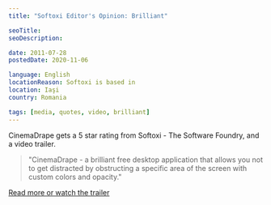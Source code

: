 ```yaml
---
title: "Softoxi Editor's Opinion: Brilliant"

seoTitle:
seoDescription:

date: 2011-07-28
postedDate: 2020-11-06

language: English
locationReason: Softoxi is based in
location: Iaşi
country: Romania

tags: [media, quotes, video, brilliant]
---
```


CinemaDrape gets a 5 star rating from Softoxi - The Software Foundry, and a video trailer.

> "CinemaDrape - a brilliant free desktop application that allows you not to get distracted by obstructing a specific area of the screen with custom colors and opacity."

[Read more or watch the trailer](http://www.softoxi.com/cinemadrape.html)

<!--more-->

